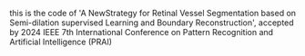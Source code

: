 this is the code of 'A NewStrategy for Retinal Vessel Segmentation based on Semi-dilation supervised Learning and Boundary Reconstruction', accepted by 2024 IEEE 7th International Conference on Pattern Recognition and Artificial Intelligence (PRAI)

